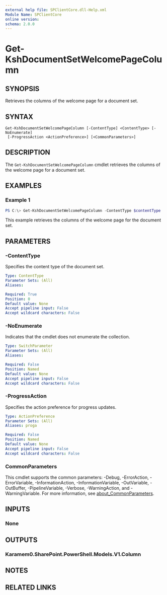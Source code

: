 ```yaml
---
external help file: SPClientCore.dll-Help.xml
Module Name: SPClientCore
online version:
schema: 2.0.0
---
```


# Get-KshDocumentSetWelcomePageColumn

## SYNOPSIS
Retrieves the columns of the welcome page for a document set.

## SYNTAX

```
Get-KshDocumentSetWelcomePageColumn [-ContentType] <ContentType> [-NoEnumerate]
 [-ProgressAction <ActionPreference>] [<CommonParameters>]
```

## DESCRIPTION
The `Get-KshDocumentSetWelcomePageColumn` cmdlet retrieves the columns of the welcome page for a document set.

## EXAMPLES

### Example 1
```powershell
PS C:\> Get-KshDocumentSetWelcomePageColumn -ContentType $contentType
```

This example retrieves the columns of the welcome page for the document set.

## PARAMETERS

### -ContentType
Specifies the content type of the document set.

```yaml
Type: ContentType
Parameter Sets: (All)
Aliases:

Required: True
Position: 0
Default value: None
Accept pipeline input: False
Accept wildcard characters: False
```

### -NoEnumerate
Indicates that the cmdlet does not enumerate the collection.

```yaml
Type: SwitchParameter
Parameter Sets: (All)
Aliases:

Required: False
Position: Named
Default value: None
Accept pipeline input: False
Accept wildcard characters: False
```

### -ProgressAction
Specifies the action preference for progress updates.

```yaml
Type: ActionPreference
Parameter Sets: (All)
Aliases: proga

Required: False
Position: Named
Default value: None
Accept pipeline input: False
Accept wildcard characters: False
```

### CommonParameters
This cmdlet supports the common parameters: -Debug, -ErrorAction, -ErrorVariable, -InformationAction, -InformationVariable, -OutVariable, -OutBuffer, -PipelineVariable, -Verbose, -WarningAction, and -WarningVariable. For more information, see [about_CommonParameters](http://go.microsoft.com/fwlink/?LinkID=113216).

## INPUTS

### None
## OUTPUTS

### Karamem0.SharePoint.PowerShell.Models.V1.Column
## NOTES

## RELATED LINKS

